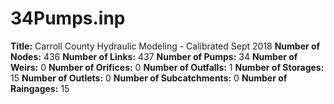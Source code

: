 # 34Pumps.inp
**Title:** Carroll County Hydraulic Modeling - Calibrated Sept 2018
**Number of Nodes:** 436
**Number of Links:** 437
**Number of Pumps:** 34
**Number of Weirs:** 0
**Number of Orifices:** 0
**Number of Outfalls:** 1
**Number of Storages:** 15
**Number of Outlets:** 0
**Number of Subcatchments:** 0
**Number of Raingages:** 15
